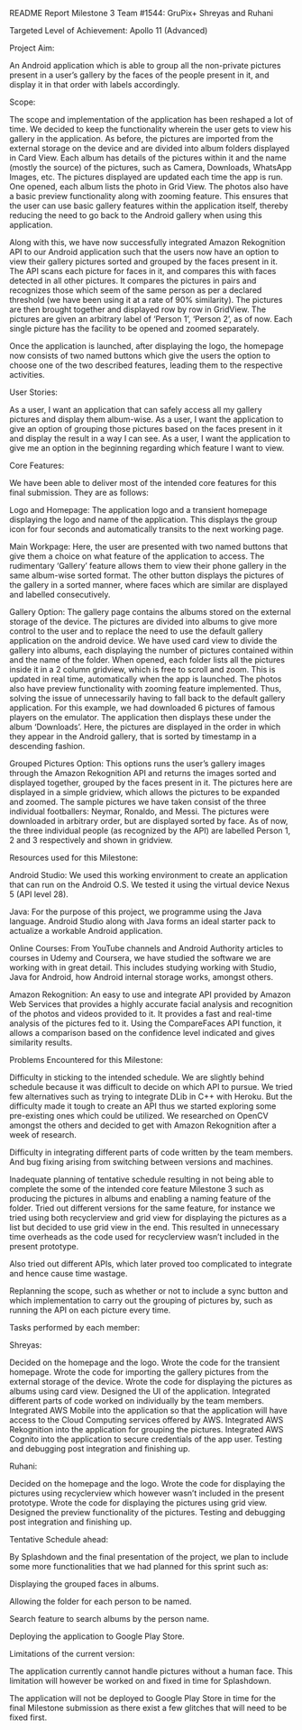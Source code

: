 README Report
Milestone 3
Team #1544: GruPix+
Shreyas and Ruhani


Targeted Level of Achievement: Apollo 11 (Advanced)



Project Aim: 

An Android application which is able to group all the non-private pictures present in a user’s gallery by the faces of the people present in it, and display it in that order with labels accordingly. 



Scope:

The scope and implementation of the application has been reshaped a lot of time. We decided to keep the functionality wherein the user gets to view his gallery in the application. As before, the pictures are imported from the external storage on the device and are divided into album folders displayed in Card View. Each album has details of the pictures within it and the name (mostly the source) of the pictures, such as Camera, Downloads, WhatsApp Images, etc. The pictures displayed are updated each time the app is run. 
One opened, each album lists the photo in Grid View. The photos also have a basic preview functionality along with zooming feature. This ensures that the user can use basic gallery features within the application itself, thereby reducing the need to go back to the Android gallery when using this application.

Along with this, we have now successfully integrated Amazon Rekognition API to our Android application such that the users now have an option to view their gallery pictures sorted and grouped by the faces present in it. The API scans each picture for faces in it, and compares this with faces detected in all other pictures. It compares the pictures in pairs and recognizes those which seem of the same person as per a declared threshold (we have been using it at a rate of 90% similarity). The pictures are then brought together and displayed row by row in GridView. The pictures are given an arbitrary label of ‘Person 1’, ‘Person 2’, as of now. Each single picture has the facility to be opened and zoomed separately.

Once the application is launched, after displaying the logo, the homepage now consists of two named buttons which give the users the option to choose one of the two described features, leading them to the respective activities.



User Stories:

As a user, I want an application that can safely access all my gallery pictures and display them album-wise.
As a user, I want the application to give an option of grouping those pictures based on the faces present in it and display the result in a way I can see.
As a user, I want the application to give me an option in the beginning regarding which feature I want to view.



Core Features:

We have been able to deliver most of the intended core features for this final submission. They are as follows:

Logo and Homepage: The application logo and a transient homepage displaying the logo and name of the application. This displays the group icon for four seconds and automatically transits to the next working page.

Main Workpage: Here, the user are presented with two named buttons that give them a choice on what feature of the application to access. The rudimentary ‘Gallery’ feature allows them to view their phone gallery in the same album-wise sorted format. The other button displays the pictures of the gallery in a sorted manner, where faces which are similar are displayed and labelled consecutively. 

Gallery Option: The gallery page contains the albums stored on the external storage of the device. The pictures are divided into albums to give more control to the user and to replace the need to use the default gallery application on the android device. We have used card view to divide the gallery into albums, each displaying the number of pictures contained within and the name of the folder. When opened, each folder lists all the pictures inside it in a 2 column gridview, which is free to scroll and zoom. This is updated in real time, automatically when the app is launched. The photos also have preview functionality with zooming feature implemented. Thus, solving the issue of unnecessarily having to fall back to the default gallery application. For this example, we had downloaded 6 pictures of famous players on the emulator. The application then displays these under the album ‘Downloads’. Here, the pictures are displayed in the order in which they appear in the Android gallery, that is sorted by timestamp in a descending fashion.

Grouped Pictures Option: This options runs the user’s gallery images through the Amazon Rekognition API and returns the images sorted and displayed together, grouped by the faces present in it. The pictures here are displayed in a simple gridview, which allows the pictures to be expanded and zoomed. The  sample pictures we have taken consist of the three individual footballers: Neymar, Ronaldo, and Messi. The pictures were downloaded in arbitrary order, but are displayed sorted by face. As of now, the three individual people (as recognized by the API) are labelled Person 1, 2 and 3 respectively and shown in gridview.



Resources used for this Milestone: 

Android Studio: We used this working environment to create an application that can run on the Android O.S. We tested it using the virtual device Nexus 5 (API level 28).

Java: For the purpose of this project, we programme using the Java language. Android Studio along with Java forms an ideal starter pack to actualize a workable Android application.

Online Courses: From YouTube channels and Android Authority articles to courses in Udemy and Coursera, we have studied the software we are working with in great detail. This includes studying working with Studio, Java for Android, how Android internal storage works, amongst others.

Amazon Rekognition: An easy to use and integrate API provided by Amazon Web Services that provides a highly accurate facial analysis and recognition of the photos and videos provided to it. It provides a fast and real-time analysis of the pictures fed to it. Using the CompareFaces API function, it allows a comparison based on the confidence level indicated and gives similarity results.



Problems Encountered for this Milestone:

Difficulty in sticking to the intended schedule. We are slightly behind schedule because it was difficult to decide on which API to pursue. We tried few alternatives such as trying to integrate DLib in C++ with Heroku. But the difficulty made it tough to create an API thus we started exploring some pre-existing ones which could be utilized. We researched on OpenCV amongst the others and decided to get with Amazon Rekognition after a week of research.

Difficulty in integrating different parts of code written by the team members. And bug fixing arising from switching between versions and machines.

Inadequate planning of tentative schedule resulting in not being able to complete the some of the intended core feature Milestone 3 such as producing the pictures in albums and enabling a naming feature of the folder.
Tried out different versions for the same feature, for instance we tried using both recyclerview and grid view for displaying the pictures as a list but decided to use grid view in the end. This resulted in unnecessary time overheads as the code used for recyclerview wasn’t included in the present prototype. 

Also tried out different APIs, which later proved too complicated to integrate and hence cause time wastage.

Replanning the scope, such as whether or not to include a sync button and which implementation to carry out the grouping of pictures by, such as running the API on each picture every time.



Tasks performed by each member:

Shreyas:

Decided on the homepage and the logo.
Wrote the code for the transient homepage.
Wrote the code for importing the gallery pictures from the external storage of the device.
Wrote the code for displaying the pictures as albums using card view.
Designed the UI of the application.
Integrated different parts of code worked on individually by the team members.
Integrated AWS Mobile into the application so that the application will have access to the Cloud Computing services offered by AWS.
Integrated AWS Rekognition into the application for grouping the pictures.
Integrated AWS Cognito into the application to secure credentials of the app user.
Testing and debugging post integration and finishing up.

Ruhani:

Decided on the homepage and the logo.
Wrote the code for displaying the pictures using recyclerview which however wasn’t included in the present prototype.
Wrote the code for displaying the pictures using grid view.
Designed the preview functionality of the pictures.
Testing and debugging post integration and finishing up.



Tentative Schedule ahead:

By Splashdown and the final presentation of the project, we plan to include some more functionalities that we had planned for this sprint such as:

Displaying the grouped faces in albums.

Allowing the folder for each person to be named.

Search feature to search albums by the person name.

Deploying the application to Google Play Store.



Limitations of the current version:

The application currently cannot handle pictures without a human face. This limitation will however be worked on and fixed in time for Splashdown. 

The application will not be deployed to Google Play Store in time for the final Milestone submission as there exist a few glitches that will need to be fixed first.
